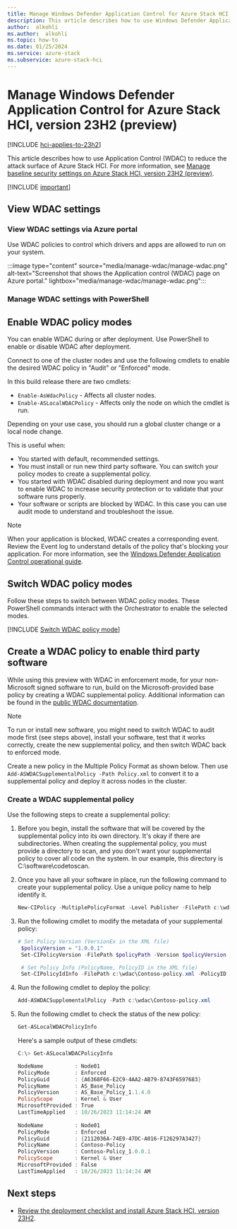 ```yaml
---
title: Manage Windows Defender Application Control for Azure Stack HCI, version 23H2 (preview)
description: This article describes how to use Windows Defender Application Control on Azure Stack HCI, version 23H2 (preview).
author:  alkohli
ms.author:  alkohli
ms.topic: how-to
ms.date: 01/25/2024
ms.service: azure-stack
ms.subservice: azure-stack-hci
---
```


# Manage Windows Defender Application Control for Azure Stack HCI, version 23H2 (preview)

[!INCLUDE [hci-applies-to-23h2](../../includes/hci-applies-to-23h2.md)]

This article describes how to use Application Control (WDAC) to reduce the attack surface of Azure Stack HCI. For more information, see [Manage baseline security settings on Azure Stack HCI, version 23H2 (preview)](../whats-new.md).

[!INCLUDE [important](../../includes/hci-preview.md)]

## View WDAC settings

### View WDAC settings via Azure portal

Use WDAC policies to control which drivers and apps are allowed to run on your system.

:::image type="content" source="media/manage-wdac/manage-wdac.png" alt-text="Screenshot that shows the Application control (WDAC) page on Azure portal." lightbox="media/manage-wdac/manage-wdac.png":::

### Manage WDAC settings with PowerShell

## Enable WDAC policy modes

You can enable WDAC during or after deployment. Use PowerShell to enable or disable WDAC after deployment.

Connect to one of the cluster nodes and use the following cmdlets to enable the desired WDAC policy in "Audit" or "Enforced" mode.

In this build release there are two cmdlets:

- `Enable-AsWdacPolicy` - Affects all cluster nodes.
- `Enable-ASLocalWDACPolicy` - Affects only the node on which the cmdlet is run.

Depending on your use case, you should run a global cluster change or a local node change.

This is useful when:

- You started with default, recommended settings.
- You must install or run new third party software. You can switch your policy modes to create a supplemental policy.
- You started with WDAC disabled during deployment and now you want to enable WDAC to increase security protection or to validate that your software runs properly.
- Your software or scripts are blocked by WDAC. In this case you can use audit mode to understand and troubleshoot the issue.

> [!NOTE]
> When your application is blocked, WDAC creates a corresponding event. Review the Event log to understand details of the policy that's blocking your application. For more information, see the [Windows Defender Application Control operational guide](/windows/security/threat-protection/windows-defender-application-control/windows-defender-application-control-operational-guide).

## Switch WDAC policy modes

Follow these steps to switch between WDAC policy modes. These PowerShell commands interact with the Orchestrator to enable the selected modes.

[!INCLUDE [Switch WDAC policy mode](../../includes/hci-switch-wdac-policy-mode.md)]

<!--- ## Support for OEM extensions --->

## Create a WDAC policy to enable third party software

While using this preview with WDAC in enforcement mode, for your non-Microsoft signed software to run, build on the Microsoft-provided base policy by creating a WDAC supplemental policy. Additional information can be found in the [public WDAC documentation](/windows/security/threat-protection/windows-defender-application-control/deploy-multiple-windows-defender-application-control-policies#supplemental-policy-creation).

> [!NOTE]
> To run or install new software, you might need to switch WDAC to audit mode first (see steps above), install your software, test that it works correctly, create the new supplemental policy, and then switch WDAC back to enforced mode.

Create a new policy in the Multiple Policy Format as shown below. Then use ```Add-ASWDACSupplementalPolicy -Path Policy.xml``` to convert it to a supplemental policy and deploy it across nodes in the cluster.

### Create a WDAC supplemental policy

Use the following steps to create a supplemental policy:

1. Before you begin, install the software that will be covered by the supplemental policy into its own directory. It's okay if there are subdirectories. When creating the supplemental policy, you must provide a directory to scan, and you don't want your supplemental policy to cover all code on the system. In our example, this directory is C:\software\codetoscan.

1. Once you have all your software in place, run the following command to create your supplemental policy. Use a unique policy name to help identify it.

   ```powershell
   New-CIPolicy -MultiplePolicyFormat -Level Publisher -FilePath c:\wdac\Contoso-policy.xml -UserPEs -Fallback Hash -ScanPath c:\software\codetoscan
   ```

1. Run the following cmdlet to modify the metadata of your supplemental policy:

   ```powershell
   # Set Policy Version (VersionEx in the XML file)
    $policyVersion = "1.0.0.1"
    Set-CIPolicyVersion -FilePath $policyPath -Version $policyVersion

    # Set Policy Info (PolicyName, PolicyID in the XML file)
    Set-CIPolicyIdInfo -FilePath c:\wdac\Contoso-policy.xml -PolicyID "Contoso-Policy_$policyVersion" -PolicyName "Contoso-Policy"
   ```

1. Run the following cmdlet to deploy the policy:

   ```powershell
   Add-ASWDACSupplementalPolicy -Path c:\wdac\Contoso-policy.xml
   ```

1. Run the following cmdlet to check the status of the new policy:

   ```powershell
   Get-ASLocalWDACPolicyInfo
   ```

   Here's a sample output of these cmdlets:

   ```powershell
   C:\> Get-ASLocalWDACPolicyInfo

   NodeName          : Node01
   PolicyMode        : Enforced
   PolicyGuid        : {A6368F66-E2C9-4AA2-AB79-8743F6597683}
   PolicyName        : AS_Base_Policy
   PolicyVersion     : AS_Base_Policy_1.1.4.0
   PolicyScope       : Kernel & User
   MicrosoftProvided : True
   LastTimeApplied   : 10/26/2023 11:14:24 AM
    
   NodeName          : Node01
   PolicyMode        : Enforced
   PolicyGuid        : {2112036A-74E9-47DC-A016-F126297A3427}
   PolicyName        : Contoso-Policy
   PolicyVersion     : Contoso-Policy_1.0.0.1
   PolicyScope       : Kernel & User
   MicrosoftProvided : False
   LastTimeApplied   : 10/26/2023 11:14:24 AM
   ```

## Next steps

- [Review the deployment checklist and install Azure Stack HCI, version 23H2](../deploy/deployment-checklist.md).
